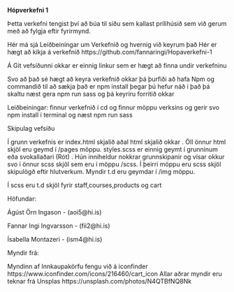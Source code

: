 <b>Hópverkefni 1</b>

<p>Þetta verkefni tengist því að búa til síðu sem kallast prílihúsið sem við gerum með að fylgja eftir fyrirmynd.
<p>Hér má sjá Leiðbeiningar um Verkefnið og hvernig við keyrum það
Hér er hægt að kíkja á verkefnið https://github.com/fannaringi/Hopaverkefni-1
<p>Á Git vefsíðunni okkar er einnig linkur sem er hægt að finna undir verkefninu
<p>Svo að það sé hægt að keyra verkefnið okkar þá þurfiði að hafa Npm og commandið til að sækja það er npm install þegar þú hefur náð í það þá skaltu næst gera npm run sass og þá keyriru forritið okkar
<p>Leiðbeiningar: finnur verkefnið í cd og finnur möppu verksins og gerir svo npm install í terminal og næst npm run sass
<p>Skipulag vefsíðu
<p><p>Í grunn verkefnis er index.html skjalið aðal html skjalið okkar . Öll önnur html skjöl eru geymd í /pages möppu. styles.scss er einnig geymt í grunninum eða svokallaðari (Rót) . Hún inniheldur nokkrar grunnskipanir og vísar okkur svo í önnur scss skjöl sem eru í möppu /scss. Í þeirri möppu eru scss skjöl skipulögð eftir hlutverkum. Myndir t.d  eru geymdar í /img möppu.
<p>Í scss eru t.d skjöl fyrir staff,courses,products og cart

<p>Höfundar:
<p><p>Ágúst Örn Ingason - (aoi5@hi.is)
<p>Fannar Ingi Ingvarsson - (fii2@hi.is)
<p>Ísabella Montazeri - (ism4@hi.is)
<p>Myndir frá:
<p><p>Myndinn af Innkaupakörfu fengu við  á iconfinder
https://www.iconfinder.com/icons/216460/cart_icon
Allar aðrar myndir eru teknar  frá Unsplas
https://unsplash.com/photos/N4QTBfNQ8Nk
